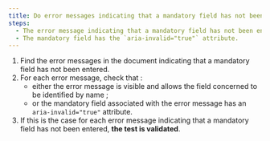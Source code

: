 ```yaml
---
title: Do error messages indicating that a mandatory field has not been entered meet one of these conditions?
steps:
  - The error message indicating that a mandatory field has not been entered is visible and allows the field in question to be identified by name.
  - The mandatory field has the `aria-invalid="true"` attribute.
---
```


1. Find the error messages in the document indicating that a mandatory field has not been entered.
2. For each error message, check that :
   - either the error message is visible and allows the field concerned to be identified by name ;
   - or the mandatory field associated with the error message has an `aria-invalid="true"` attribute.
3. If this is the case for each error message indicating that a mandatory field has not been entered, **the test is validated**.
